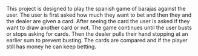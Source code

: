 This project is designed to play the spanish game of barajas against the user.
The user is first asked how much they want to bet and then they and the dealer are given a card.
After seeing the card the user is asked if they want to draw another card or not.
The game continues until the user busts or stops asking for cards.
Then the dealer pulls their hand stopping at an earlier sum to prevent busting.
The cards are compared and if the player still has money he can keep betting.
